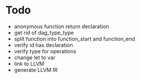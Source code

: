 # Todo
* anonymous function return declaration
* get rid of dag_type_type
* split function into function_start and function_end
* verify id has declaration
* verify type for operations
* change let to var
* link to LLVM
* generate LLVM IR